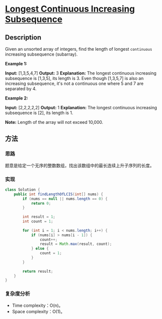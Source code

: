 # [Longest Continuous Increasing Subsequence][title]

## Description

Given an unsorted array of integers, find the length of longest `continuous` increasing subsequence (subarray).

**Example 1:**

**Input:** [1,3,5,4,7]
**Output:** 3
**Explanation:** The longest continuous increasing subsequence is [1,3,5], its length is 3\. 
Even though [1,3,5,7] is also an increasing subsequence, it's not a continuous one where 5 and 7 are separated by 4\. 

**Example 2:**

**Input:** [2,2,2,2,2]
**Output:** 1
**Explanation:** The longest continuous increasing subsequence is [2], its length is 1\. 

**Note:** Length of the array will not exceed 10,000.


## 方法 

### 思路

题意是给定一个无序的整数数组，找出该数组中的最长连续上升子序列的长度。

### 实现
```java
class Solution {
    public int findLengthOfLCIS(int[] nums) {
        if (nums == null || nums.length == 0) {
            return 0;
        }
        
        int result = 1;
        int count = 1;
        
        for (int i = 1; i < nums.length; i++) {
            if (nums[i] > nums[i - 1]) {
                count++;
                result = Math.max(result, count);
            } else {
                count = 1;
            }
        }
        
        return result;
    }
}
```

### 复杂度分析

- Time complexity：O(n)。
- Space complexity：O(1)。


[title]: https://leetcode.com/problems/longest-continuous-increasing-subsequence/